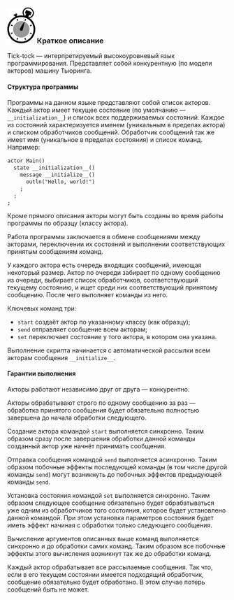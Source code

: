 ### ![](logo/logo.png) Краткое описание

Tick-tock — интерпретируемый высокоуровневый язык программирования. Представляет собой конкурентную (по модели акторов) машину Тьюринга.

#### Структура программы

Программы на данном языке представляют собой список акторов. Каждый актор имеет текущее состояние (по умолчанию — `__initialization__`) и список всех поддерживаемых состояний. Каждое из состояний характеризуется именем (уникальным в пределах актора) и списком обработчиков сообщений. Обработчик сообщений так же имеет имя (уникальное в пределах состояния) и список команд. Например:

```
actor Main()
  state __initialization__()
    message __initialize__()
      outln("Hello, world!")
    ;
  ;
;
```

Кроме прямого описания акторы могут быть созданы во время работы программы по образцу (классу актора).

Работа программы заключается в обмене сообщениями между акторами, переключении их состояний и выполнении соответствующих принятым сообщениям команд.

У каждого актора есть очередь входящих сообщений, имеющая некоторый размер. Актор по очереди забирает по одному сообщению из очереди, выбирает список обработчиков, соответствующий текущему состоянию, и ищет среди них соответствующий принятому сообщению. После чего выполняет команды из него.

Ключевых команд три:

- `start` создаёт актор по указанному классу (как образцу);
- `send` отправляет сообщение всем акторам;
- `set` переключает состояние у того актора, в котором она указана.

Выполнение скрипта начинается с автоматической рассылки всем акторам сообщения `__initialize__`.

#### Гарантии выполнения

Акторы работают независимо друг от друга — конкурентно.

Акторы обрабатывают строго по одному сообщению за раз — обработка принятого сообщения будет обязательно полностью завершена до начала обработки следующего.

Создание актора командой `start` выполняется синхронно. Таким образом сразу после завершения обработки данной команды созданный актор уже начнёт принимать сообщения.

Отправка сообщения командой `send` выполняется асинхронно. Таким образом побочные эффекты последующей команды (в том числе другой команды `send`) могут возникнуть до побочных эффектов предыдующей команды `send`.

Установка состояния командой `set` выполняется синхронно. Таким образом следующее сообщение обязательно будет обрабатываться уже одним из обработчиков того состояния, которое будет установлено данной командой. При этом установка параметров состояния будет иметь эффект начиная с обработки только следующего сообщения.

Вычисление аргументов описанных выше команд выполняется синхронно и до обработки самих команд. Таким образом все побочные эффекты этого вычисления возникнут так же до обработки команд.

Каждый актор обрабатывает все рассылаемые сообщения. Так что, если в его текущем состоянии имеется подходящий обработчик, сообщение обязательно будет обработано. В этом случае потерь сообщений быть не может.
